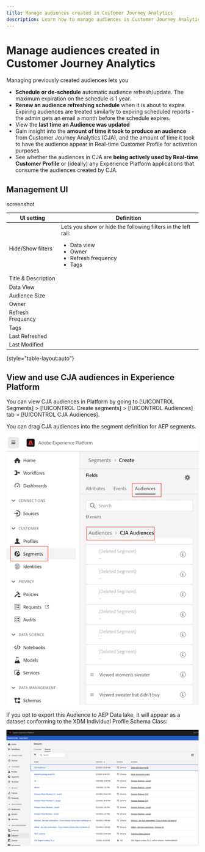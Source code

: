 ```yaml
---
title: Manage audiences created in Customer Journey Analytics
description: Learn how to manage audiences in Customer Journey Analytics
---
```


# Manage audiences created in Customer Journey Analytics

Managing previously created audiences lets you

* **Schedule or de-schedule** automatic audience refresh/update. The maximum expiration on the schedule is 1 year. 
* **Renew an audience refreshing schedule** when it is about to expire. Expiring audiences are treated similarly to expiring scheduled reports - the admin gets an email a month before the schedule expires.
* View the **last time an Audience was updated**
* Gain insight into the **amount of time it took to produce an audience** from Customer Journey Analytics (CJA), and the amount of time it took to have the audience appear in Real-time Customer Profile for activation purposes.
* See whether the audiences in CJA are **being actively used by Real-time Customer Profile** or (ideally) any Experience Platform applications that consume the audiences created by CJA.

## Management UI

screenshot

| UI setting | Definition |
| --- | --- |
| Hide/Show filters | Lets you show or hide the following filters in the left rail: <ul><li>Data view</li><li>Owner</li><li>Refresh frequency</li><li>Tags</li></ul> |
| Title & Description |  |
| Data View | 
| Audience Size |  |
| Owner |  |
| Refresh Frequency |  |
| Tags |  |
| Last Refreshed |  |
| Last Modified |  |

{style="table-layout:auto"}

## View and use CJA audiences in Experience Platform

You can view CJA audiences in Platform by going to [!UICONTROL Segments] > [!UICONTROL Create segments] > [!UICONTROL Audiences] tab > [!UICONTROL CJA Audiences].

You can drag CJA audiences into the segment definition for AEP segments.

![](assets/audiences-aep.png)

If you opt to export this Audience to AEP Data lake, it will appear as a dataset conforming to the XDM Individual Profile Schema Class:

![](assets/aep-datalake.png)

